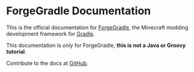 ForgeGradle Documentation
=========================

This is the official documentation for [ForgeGradle], the Minecraft modding development framework for [Gradle].

This documentation is _only_ for ForgeGradle, **this is not a Java or Groovy tutorial**.

Contribute to the docs at [GitHub].

[ForgeGradle]: https://github.com/MinecraftForge/ForgeGradle
[Gradle]: https://gradle.org/
[GitHub]: https://github.com/MinecraftForge/Documentation
